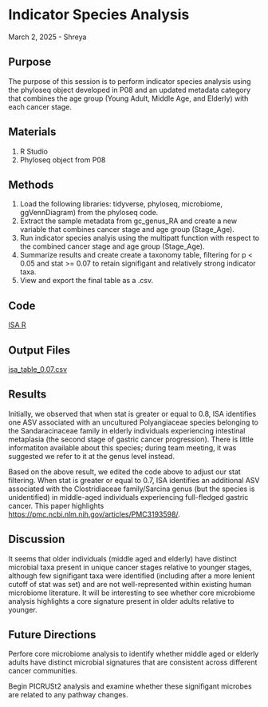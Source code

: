 # Indicator Species Analysis

March 2, 2025 - Shreya

## Purpose
The purpose of this session is to perform indicator species analysis using the phyloseq object developed in P08 and an updated metadata category that combines the age group (Young Adult, Middle Age, and Elderly) with each cancer stage.

## Materials
1. R Studio
2. Phyloseq object from P08

## Methods
1. Load the following libraries: tidyverse, phyloseq, microbiome, ggVennDiagram) from the phyloseq code.
2. Extract the sample metadata from gc_genus_RA and create a new variable that combines cancer stage and age group (Stage_Age).
3. Run indicator species analyis using the multipatt function with respect to the combined cancer stage and age group (Stage_Age).
4. Summarize results and create create a taxonomy table, filtering for p < 0.05 and stat >= 0.07 to retain signifigant and relatively strong indicator taxa. 
5. View and export the final table as a .csv.

## Code

[ISA R](../Rscripts/Aim3/ISA.R)


## Output Files

[isa_table_0.07.csv](../Rscripts/Aim3/isa_table007.csv)

## Results

Initially, we observed that when stat is greater or equal to 0.8, ISA identifies one ASV associated with an uncultured Polyangiaceae species belonging to the Sandaracinaceae family in elderly individuals experiencing intestinal metaplasia (the second stage of gastric cancer progression). There is little informatiton available about this species; during team meeting, it was suggested we refer to it at the genus level instead. 

Based on the above result, we edited the code above to adjust our stat filtering. When stat is greater or equal to 0.7, ISA identifies an additional ASV associated with the Clostridiaceae family/Sarcina genus (but the species is unidentified) in middle-aged individuals experiencing full-fledged gastric cancer. This paper highlights https://pmc.ncbi.nlm.nih.gov/articles/PMC3193598/.

## Discussion

It seems that older individuals (middle aged and elderly) have distinct microbial taxa present in unique cancer stages relative to younger stages, although few signifigant taxa were identified (including after a more lenient cutoff of stat was set) and are not well-represented within existing human microbiome literature. It will be interesting to see whether core microbiome analysis highlights a core signature present in older adults relative to younger.

## Future Directions

Perfore core microbiome analysis to identify whether middle aged or elderly adults have distinct microbial signatures that are consistent across different cancer communities.

Begin PICRUSt2 analysis and examine whether these signifigant microbes are related to any pathway changes.

